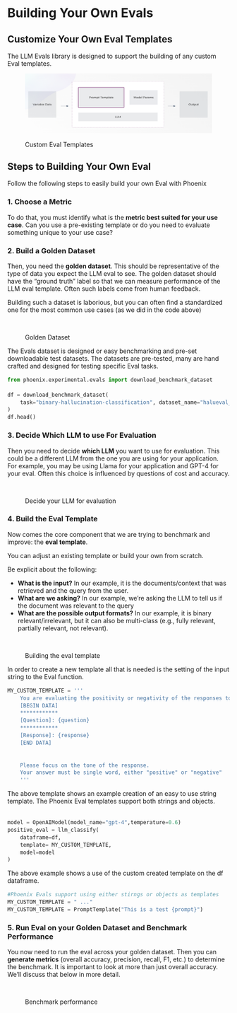 # Building Your Own Evals

## Customize Your Own Eval Templates

The LLM Evals library is designed to support the building of any custom Eval templates.

<figure><img src="../.gitbook/assets/Screenshot 2023-09-04 at 10.06.26 PM.png" alt=""><figcaption><p>Custom Eval Templates</p></figcaption></figure>

## Steps to Building Your Own Eval&#x20;

Follow the following steps to easily build your own Eval with Phoenix

### 1. Choose a Metric&#x20;

To do that, you must identify what is the **metric best suited for your use case**. Can you use a pre-existing template or do you need to evaluate something unique to your use case?

### 2. Build a Golden Dataset&#x20;

Then, you need the **golden dataset**. This should be representative of the type of data you expect the LLM eval to see. The golden dataset should have the “ground truth” label so that we can measure performance of the LLM eval template. Often such labels come from human feedback.&#x20;

Building such a dataset is laborious, but you can often find a standardized one for the most common use cases (as we did in the code above)

<figure><img src="https://storage.cloud.google.com/arize-assets/phoenix/assets/images/Create_Your_Own_Template_Golden_Dataset.png" alt=""><figcaption><p>Golden Dataset</p></figcaption></figure>

The Evals dataset is designed or easy benchmarking and pre-set downloadable test datasets. The datasets are pre-tested, many are hand crafted and designed for testing specific Eval tasks.

```python
from phoenix.experimental.evals import download_benchmark_dataset

df = download_benchmark_dataset(
    task="binary-hallucination-classification", dataset_name="halueval_qa_data"
)
df.head()
```

### 3. Decide Which LLM to use For Evaluation&#x20;

Then you need to decide **which LLM** you want to use for evaluation. This could be a different LLM from the one you are using for your application. For example, you may be using Llama for your application and GPT-4 for your eval. Often this choice is influenced by questions of cost and accuracy.&#x20;

<figure><img src="https://storage.cloud.google.com/arize-assets/phoenix/assets/images/Create_Your_Own_Template_Pick_Model.png" alt=""><figcaption><p>Decide your LLM for evaluation</p></figcaption></figure>

### 4. Build the Eval Template

Now comes the core component that we are trying to benchmark and improve: the **eval template**.

You can adjust an existing template or build your own from scratch.

Be explicit about the following:

* **What is the input?** In our example, it is the documents/context that was retrieved and the query from the user.
* **What are we asking?** In our example, we’re asking the LLM to tell us if the document was relevant to the query
* **What are the possible output formats?** In our example, it is binary relevant/irrelevant, but it can also be multi-class (e.g., fully relevant, partially relevant, not relevant).

<figure><img src="https://storage.cloud.google.com/arize-assets/phoenix/assets/images/Create_Your_Own_Template.png" alt=""><figcaption><p>Building the eval template</p></figcaption></figure>

In order to create a new template all that is needed is the setting of the input string to the Eval function.

```python
MY_CUSTOM_TEMPLATE = '''
    You are evaluating the positivity or negativity of the responses to questions.
    [BEGIN DATA]
    ************
    [Question]: {question}
    ************
    [Response]: {response}
    [END DATA]


    Please focus on the tone of the response.
    Your answer must be single word, either "positive" or "negative"
    '''
```

The above template shows an example creation of an easy to use string template. The Phoenix Eval templates support both strings and objects.

```python

model = OpenAIModel(model_name="gpt-4",temperature=0.6)
positive_eval = llm_classify(
    dataframe=df,
    template= MY_CUSTOM_TEMPLATE,
    model=model
)
```

The above example shows a use of the custom created template on the df dataframe.

```python
#Phoenix Evals support using either stirngs or objects as templates
MY_CUSTOM_TEMPLATE = " ..."
MY_CUSTOM_TEMPLATE = PromptTemplate("This is a test {prompt}")
```

### 5. Run Eval on your Golden Dataset and Benchmark Performance

You now need to run the eval across your golden dataset. Then you can **generate metrics** (overall accuracy, precision, recall, F1, etc.) to determine the benchmark. It is important to look at more than just overall accuracy. We’ll discuss that below in more detail.

<figure><img src="https://storage.cloud.google.com/arize-assets/phoenix/assets/images/Create_Your_Own_Template_Benchmark.png" alt=""><figcaption><p>Benchmark performance</p></figcaption></figure>
